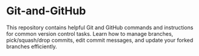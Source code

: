 # Git-and-GitHub
This repository contains helpful Git and GitHub commands and instructions for common version control tasks. Learn how to manage branches, pick/squash/drop commits, edit commit messages, and update your forked branches efficiently.
